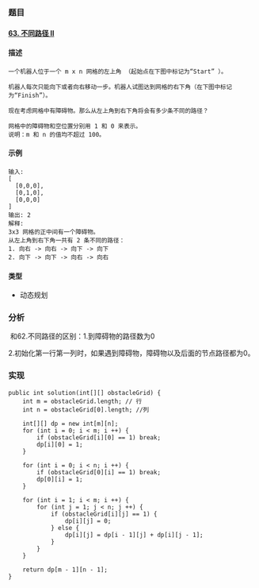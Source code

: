 ### 题目

#### [63. 不同路径 II](https://leetcode-cn.com/problems/unique-paths-ii/)

#### 描述 

```
一个机器人位于一个 m x n 网格的左上角 （起始点在下图中标记为“Start” ）。

机器人每次只能向下或者向右移动一步。机器人试图达到网格的右下角（在下图中标记为“Finish”）。

现在考虑网格中有障碍物。那么从左上角到右下角将会有多少条不同的路径？

网格中的障碍物和空位置分别用 1 和 0 来表示。
说明：m 和 n 的值均不超过 100。
```

#### 示例

```
输入:
[
  [0,0,0],
  [0,1,0],
  [0,0,0]
]
输出: 2
解释:
3x3 网格的正中间有一个障碍物。
从左上角到右下角一共有 2 条不同的路径：
1. 向右 -> 向右 -> 向下 -> 向下
2. 向下 -> 向下 -> 向右 -> 向右
```

#### 类型

- 动态规划

### 分析

​		和62.不同路径的区别：1.到障碍物的路径数为0

2.初始化第一行第一列时，如果遇到障碍物，障碍物以及后面的节点路径都为0。

### 实现

```
public int solution(int[][] obstacleGrid) {
    int m = obstacleGrid.length; // 行
    int n = obstacleGrid[0].length; //列

    int[][] dp = new int[m][n];
    for (int i = 0; i < m; i ++) {
    	if (obstacleGrid[i][0] == 1) break;
    	dp[i][0] = 1;
    }

    for (int i = 0; i < n; i ++) {
        if (obstacleGrid[0][i] == 1) break;
        dp[0][i] = 1;
    }

    for (int i = 1; i < m; i ++) {
    	for (int j = 1; j < n; j ++) {
    		if (obstacleGrid[i][j] == 1) {
        		dp[i][j] = 0;
            } else {
            	dp[i][j] = dp[i - 1][j] + dp[i][j - 1];
            }
        }
    }

    return dp[m - 1][n - 1];
}
```